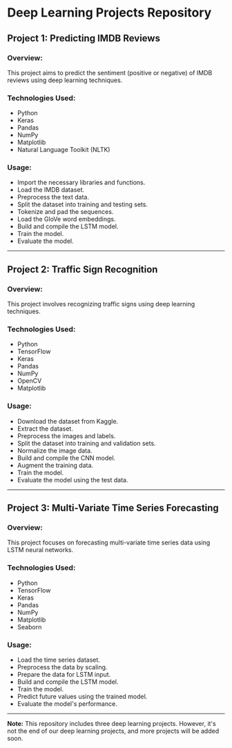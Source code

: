 # Deep Learning Projects Repository

## Project 1: Predicting IMDB Reviews

### Overview:
This project aims to predict the sentiment (positive or negative) of IMDB reviews using deep learning techniques.

### Technologies Used:
- Python
- Keras
- Pandas
- NumPy
- Matplotlib
- Natural Language Toolkit (NLTK)

### Usage:
- Import the necessary libraries and functions.
- Load the IMDB dataset.
- Preprocess the text data.
- Split the dataset into training and testing sets.
- Tokenize and pad the sequences.
- Load the GloVe word embeddings.
- Build and compile the LSTM model.
- Train the model.
- Evaluate the model.

---

## Project 2: Traffic Sign Recognition

### Overview:
This project involves recognizing traffic signs using deep learning techniques.

### Technologies Used:
- Python
- TensorFlow
- Keras
- Pandas
- NumPy
- OpenCV
- Matplotlib

### Usage:
- Download the dataset from Kaggle.
- Extract the dataset.
- Preprocess the images and labels.
- Split the dataset into training and validation sets.
- Normalize the image data.
- Build and compile the CNN model.
- Augment the training data.
- Train the model.
- Evaluate the model using the test data.

---

## Project 3: Multi-Variate Time Series Forecasting

### Overview:
This project focuses on forecasting multi-variate time series data using LSTM neural networks.

### Technologies Used:
- Python
- TensorFlow
- Keras
- Pandas
- NumPy
- Matplotlib
- Seaborn

### Usage:
- Load the time series dataset.
- Preprocess the data by scaling.
- Prepare the data for LSTM input.
- Build and compile the LSTM model.
- Train the model.
- Predict future values using the trained model.
- Evaluate the model's performance.

---

**Note:** This repository includes three deep learning projects. However, it's not the end of our deep learning projects, and more projects will be added soon.
